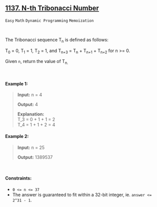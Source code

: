 ## [1137. N-th Tribonacci Number](https://leetcode.com/problems/n-th-tribonacci-number/)

<code>Easy</code> <code>Math</code> <code>Dynamic Programming</code> <code>Memoization</code>

<br>

The Tribonacci sequence T<sub>n</sub> is defined as follows: 

T<sub>0</sub> = 0, T<sub>1</sub> = 1, T<sub>2</sub> = 1, and T<sub>n+3</sub> = T<sub>n</sub> + T<sub>n+1</sub> + T<sub>n+2</sub> for n >= 0.

Given <code>n</code>, return the value of T<sub>n.

<br>

#### Example 1:

> __Input:__ n = 4
> 
> __Output:__ 4
> 
> __Explanation:__  
> T_3 = 0 + 1 + 1 = 2  
> T_4 = 1 + 1 + 2 = 4  

#### Example 2:

> __Input:__ n = 25
> 
> __Output:__ 1389537  

<br>

#### Constraints:

- <code>0 <= n <= 37</code>
- The answer is guaranteed to fit within a 32-bit integer, ie. <code>answer <= 2^31 - 1</code>.
